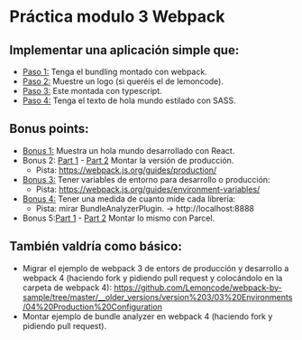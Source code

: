 # Práctica modulo 3 Webpack

## Implementar una aplicación simple que:
- [Paso 1:](https://github.com/Eickhel/Lemoncode/commit/ee9f5a6db20f12223450f7f1fdf8db96868e697f) Tenga el bundling montado con webpack.
- [Paso 2:](https://github.com/Eickhel/Lemoncode/commit/7cb218d4f9a3ab49423c8c1ecbd4fb44699d3a3c) Muestre un logo (si queréis el de lemoncode).
- [Paso 3:](https://github.com/Eickhel/Lemoncode/commit/ca4fc7277c764d2ebe610bb7dcfd4a79cffe5bf3) Este montada con typescript.
- [Paso 4:](https://github.com/Eickhel/Lemoncode/commit/2c54adcbdba19d6db51645c7e5e1964fe6e43f4e) Tenga el texto de hola mundo estilado con SASS.

## Bonus points:
- [Bonus 1:](https://github.com/Eickhel/Lemoncode/commit/7ca3fb258057293a53293f04b1b345889d0494cb) Muestra un hola mundo desarrollado con React.
- Bonus 2: [Part 1](https://github.com/Eickhel/Lemoncode/commit/2b2f05eb75ec5dd837eab59532a6816295cc6e94) - [Part 2](https://github.com/Eickhel/Lemoncode/commit/ba833c5476accb88a9d8ce675fda693367ee6acf) Montar la versión de producción.
    - Pista: https://webpack.js.org/guides/production/
- [Bonus 3:](https://github.com/Eickhel/Lemoncode/commit/1fd8890bc6e17a7127fd09d5d160a4b860f38511) Tener variables de entorno para desarrollo o producción:
    - Pista: https://webpack.js.org/guides/environment-variables/
- [Bonus 4:](https://github.com/Eickhel/Lemoncode/commit/8011419e3834115e69810d771af9706f5fae4819) Tener una medida de cuanto mide cada librería: 
    - Pista: mirar BundleAnalyzerPlugin. -> http://localhost:8888
- Bonus 5:[Part 1](https://github.com/Eickhel/Lemoncode/commit/38c4b1297d933fe9f63042be6ba6031973141ff1) - [Part 2](https://github.com/Eickhel/Lemoncode/commit/ae3ed2766c14941c2af3ba48d994482654aa0129) Montar lo mismo con Parcel.

## También valdría como básico:
- Migrar el ejemplo de webpack 3 de entors de producción y desarrollo a webpack 4 (haciendo fork y pidiendo pull request y colocándolo en la carpeta de webpack 4): https://github.com/Lemoncode/webpack-by-sample/tree/master/__older_versions/version%203/03%20Environments/04%20Production%20Configuration
- Montar ejemplo de bundle analyzer en webpack 4 (haciendo fork y pidiendo pull request).